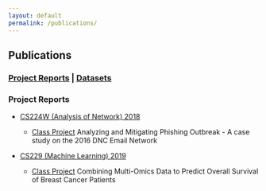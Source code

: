 ```yaml
---
layout: default
permalink: /publications/
---
```


## Publications
### [Project Reports](#Reports) | [Datasets](#datasets)

### Project Reports<a name="Reports"></a>

* [CS224W (Analysis of Network) 2018](http://web.stanford.edu/class/cs224w/)

  * [Class Project](http://web.stanford.edu/class/cs224w/reports/CS224W-2018-58.pdf) Analyzing and Mitigating Phishing Outbreak - A case study on the 2016 DNC Email Network 

* [CS229 (Machine Learning) 2019](http://cs229.stanford.edu/)

  * [Class Project](http://cs229.stanford.edu/proj2019/report/58.pdf) Combining Multi-Omics Data to Predict Overall Survival of Breast Cancer Patients


